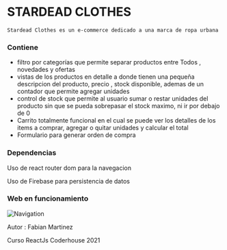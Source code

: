 # **STARDEAD CLOTHES**



```
Stardead Clothes es un e-commerce dedicado a una marca de ropa urbana
```



### Contiene

-  filtro por categorías que permite separar productos entre Todos , novedades
y ofertas
-  vistas de los productos en detalle a donde tienen una pequeña descripcion del producto, precio , stock disponible, ademas de un contador que permite agregar unidades
- control de stock que permite al usuario sumar o restar unidades del producto sin que se pueda sobrepasar el stock maximo, ni ir por debajo de 0
- Carrito totalmente funcional en el cual se puede ver los detalles de los items a comprar, agregar o quitar unidades y calcular el total
- Formulario para generar orden de compra



### Dependencias

Uso de react router dom para la navegacion

Uso de Firebase para persistencia de datos





### Web en funcionamiento 



![Navigation](https://github.com/seeacid/martinez-rjs-project2/blob/main/navigation.gif)


Autor : Fabian Martinez 

Curso ReactJs Coderhouse 2021

